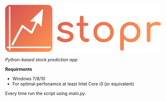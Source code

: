 ![stopr](https://github.com/Jason505/stopr/blob/master/logo.png)

*Python-based stock prediction app*

**Requirments**
* Windows 7/8/10
* For optimal perfonamce at least Intel Core i3 (or equivalent)

Every time run the script using *main.py*.
